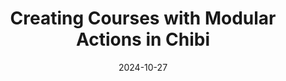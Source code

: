 ---
categories:
- Development
date: 2024-10-27
description: Learn how to efficiently create unique courses using modular actions
  in Chibi, incorporating your own expertise alongside AI capabilities.
duration: 20 minutes
layout: course
level: Beginner
sections:
- description: Introduces the tutorial on creating courses in Chibi, emphasizing the
    importance of incorporating personal expertise.
  timestamp: 00:00
  title: "\U0001F3A5 Introduction: Course Overview"
- description: Explains why simply using AI to create a course isn't ideal, highlighting
    the need for unique content and personalized insights.
  timestamp: 01:00
  title: "\U0001F914 Why Incorporate Your Expertise?"
- description: Details the process of creating a custom AI role ('Cyber Security Trainer')
    in Chibi using the Llama 3.3 70B model, and setting up its instructions and parameters.
  timestamp: 03:40
  title: "\U0001F916 Setting Up Your AI Role"
- description: Guides through creating the 'Course Framework Generator' action using
    'Ask for Multi' to gather course details (title, audience, goals, etc.) and store
    them in a variable.
  timestamp: 06:15
  title: "\U0001F6E0️ Building the Course Framework Generator"
- description: Explains the creation of the 'Lesson Content Generator' action using
    'Ask for Input' for expert insights and a stream prompt to generate detailed lessons
    based on the course framework.
  timestamp: 09:38
  title: ✍️ Designing the Lesson Content Generator
- description: Demonstrates running both actions, first the framework generator and
    then the lesson generator for each module, showing how to add spaces between modules
    for better output.
  timestamp: '12:19'
  title: "\U0001F680 Running the Actions & Generating Course Content"
- description: Explains the importance of reviewing and adjusting the prompts and
    generated content to fine-tune the course to personal preferences and ensure coherence.
  timestamp: '15:09'
  title: "\U0001F504 Refining and Iterating"
- description: Summarizes the process, highlighting the benefits of this modular approach
    for creating unique and high-quality courses.
  timestamp: '18:10'
  title: "\U0001F4A1 Conclusion: A Powerful AI-Assisted Workflow"
tags:
- Chibi
- AI Course Creation
- Prompt Engineering
- LLMs
- Automation
- Strategy
thumbnail: https://i.ytimg.com/vi/xOSsWH6yB0w/sddefault.jpg
title: Creating Courses with Modular Actions in Chibi
videoId: xOSsWH6yB0w
---